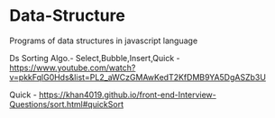 # Data-Structure
Programs of data structures in javascript language

Ds Sorting Algo.-
Select,Bubble,Insert,Quick -https://www.youtube.com/watch?v=pkkFqlG0Hds&list=PL2_aWCzGMAwKedT2KfDMB9YA5DgASZb3U

Quick - https://khan4019.github.io/front-end-Interview-Questions/sort.html#quickSort


